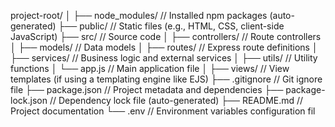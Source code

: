 project-root/
│
├── node_modules/ // Installed npm packages (auto-generated)
├── public/ // Static files (e.g., HTML, CSS, client-side JavaScript)
├── src/ // Source code
│ ├── controllers/ // Route controllers
│ ├── models/ // Data models
│ ├── routes/ // Express route definitions
│ ├── services/ // Business logic and external services
│ ├── utils/ // Utility functions
│ └── app.js // Main application file
│
├── views/ // View templates (if using a templating engine like EJS)
├── .gitignore // Git ignore file
├── package.json // Project metadata and dependencies
├── package-lock.json // Dependency lock file (auto-generated)
├── README.md // Project documentation
└── .env // Environment variables configuration fil
